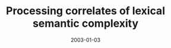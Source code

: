 ---
title: "Processing correlates of lexical semantic complexity"
collection: publications
permalink: /publication/2003_processing-correlates-of-lexical-semantic-complexi
date: 2003-01-03
year: 2003
venue: 'Cognition'
authors: 'Gennari S, Poeppel D'
number: '33'
citation: 'Gennari S, Poeppel D (2003). Processing correlates of lexical semantic complexity. Cognition.'
category: 'article'
---
